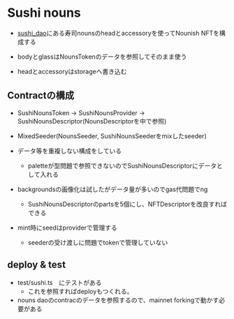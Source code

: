 # Sushi nouns

- [sushi_dao](https://github.com/Cryptocoders-wtf/sushi-nouns-dao-assets/)にある寿司nounsのheadとaccessoryを使ってNounish NFTを構成する

- bodyとglassはNounsTokenのデータを参照してそのまま使う
- headとaccessoryはstorageへ書き込む

## Contractの構成
- SushiNounsToken -> SushiNounsProvider -> SushiNounsDescriptor(NounsDescriptorを中で参照)
- MixedSeeder(NounsSeeder, SushiNounsSeederをmixしたseeder)

- データ等を重複しない構成をしている
  - paletteが型問題で参照できないのでSushiNounsDescriptorにデータとして入れる
- backgroundsの画像化は試したがデータ量が多いのでgas代問題でng
  - SushiNounsDescriptorのpartsを5個にし、NFTDescriptorを改良すればできる
- mint時にseedはproviderで管理する
  - seederの受け渡しに問題でtokenで管理していない

## deploy & test
 - test/sushi.ts　にテストがある
   - これを参照すればdeployもつくれる。
 - nouns daoのcontracのデータを参照するので、mainnet forkingで動かす必要がある
